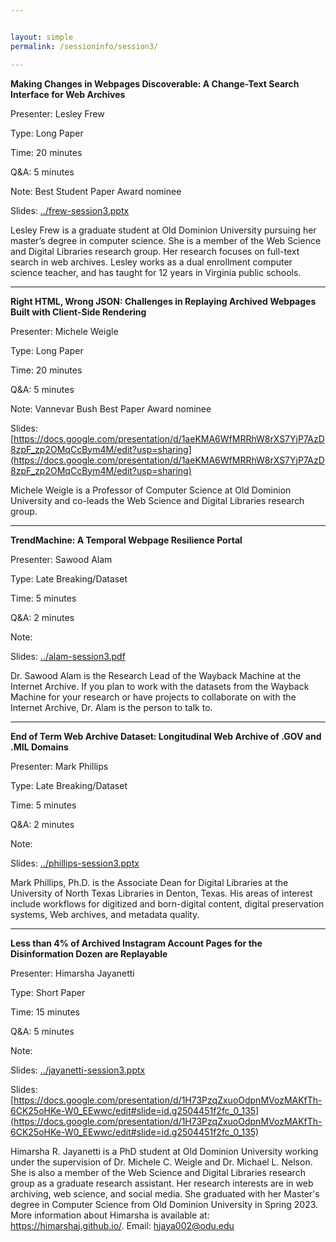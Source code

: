 ```yaml
---


layout: simple
permalink: /sessioninfo/session3/

---
```



**Making Changes in Webpages Discoverable: A Change-Text Search Interface for Web Archives**

Presenter: Lesley Frew

Type: Long Paper

Time: 20 minutes

Q&A: 5 minutes

Note: Best Student Paper Award nominee

Slides: [../frew-session3.pptx](../frew-session3.pptx)

Lesley Frew is a graduate student at Old Dominion University pursuing her master’s degree in computer science. She is a member of the Web Science and Digital Libraries research group. Her research focuses on full-text search in web archives. Lesley works as a dual enrollment computer science teacher, and has taught for 12 years in Virginia public schools.

---

**Right HTML, Wrong JSON: Challenges in Replaying Archived Webpages Built with Client-Side Rendering**

Presenter: Michele Weigle

Type: Long Paper

Time: 20 minutes

Q&A: 5 minutes

Note: Vannevar Bush Best Paper Award nominee

Slides: [https://docs.google.com/presentation/d/1aeKMA6WfMRRhW8rXS7YjP7AzD8zpF_zp2OMqCcBym4M/edit?usp=sharing](https://docs.google.com/presentation/d/1aeKMA6WfMRRhW8rXS7YjP7AzD8zpF_zp2OMqCcBym4M/edit?usp=sharing)

Michele Weigle is a Professor of Computer Science at Old Dominion University and co-leads the Web Science and Digital Libraries research group.

---

**TrendMachine: A Temporal Webpage Resilience Portal**

Presenter: Sawood Alam

Type: Late Breaking/Dataset

Time: 5 minutes

Q&A: 2 minutes

Note: 

Slides: [../alam-session3.pdf](../alam-session3.pdf)

Dr. Sawood Alam is the Research Lead of the Wayback Machine at the
Internet Archive. If you plan to work with the datasets from the Wayback
Machine for your research or have projects to collaborate on with the
Internet Archive, Dr. Alam is the person to talk to.

---

**End of Term Web Archive Dataset: Longitudinal Web Archive of .GOV and .MIL Domains**

Presenter: Mark Phillips

Type: Late Breaking/Dataset

Time: 5 minutes

Q&A: 2 minutes

Note:

Slides: [../phillips-session3.pptx](../phillips-session3.pptx)

Mark Phillips, Ph.D. is the Associate Dean for Digital Libraries at the University of North Texas Libraries in Denton, Texas. His areas of interest include workflows for digitized and born-digital content, digital preservation systems, Web archives, and metadata quality. 


---

**Less than 4% of Archived Instagram Account Pages for the Disinformation Dozen are Replayable**

Presenter: Himarsha Jayanetti

Type: Short Paper

Time: 15 minutes

Q&A: 5 minutes

Note: 

Slides: [../jayanetti-session3.pptx](../jayanetti-session3.pptx)

Slides: [https://docs.google.com/presentation/d/1H73PzqZxuoOdpnMVozMAKfTh-6CK25oHKe-W0_EEwwc/edit#slide=id.g2504451f2fc_0_135](https://docs.google.com/presentation/d/1H73PzqZxuoOdpnMVozMAKfTh-6CK25oHKe-W0_EEwwc/edit#slide=id.g2504451f2fc_0_135)

Himarsha R. Jayanetti is a PhD student at Old Dominion University working under the supervision of Dr. Michele C. Weigle and Dr. Michael L. Nelson. She is also a member of the Web Science and Digital Libraries research group as a graduate research assistant. Her research interests are in web archiving, web science, and social media. She graduated with her Master's degree in Computer Science from Old Dominion University in Spring 2023. More information about Himarsha is available at: https://himarshaj.github.io/. Email: hjaya002@odu.edu


